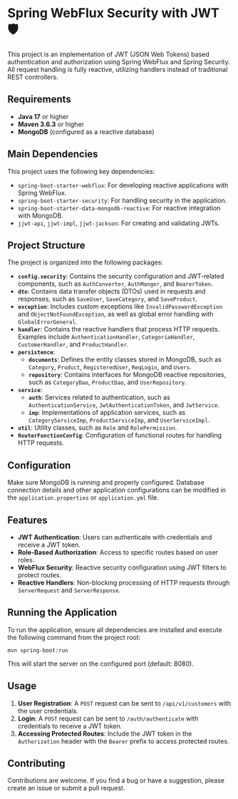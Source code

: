  <h1>Spring WebFlux Security with JWT 🛡️ </h1>

  <p>This project is an implementation of JWT (JSON Web Tokens) based authentication and authorization using Spring WebFlux and Spring Security. All request handling is fully reactive, utilizing handlers instead of traditional REST controllers.</p>

  <h2>Requirements</h2>
    <ul>
        <li><strong>Java 17</strong> or higher</li>
        <li><strong>Maven 3.6.3</strong> or higher</li>
        <li><strong>MongoDB</strong> (configured as a reactive database)</li>
    </ul>

  <h2>Main Dependencies</h2>
    <p>This project uses the following key dependencies:</p>
    <ul>
        <li><code>spring-boot-starter-webflux</code>: For developing reactive applications with Spring WebFlux.</li>
        <li><code>spring-boot-starter-security</code>: For handling security in the application.</li>
        <li><code>spring-boot-starter-data-mongodb-reactive</code>: For reactive integration with MongoDB.</li>
        <li><code>jjwt-api</code>, <code>jjwt-impl</code>, <code>jjwt-jackson</code>: For creating and validating JWTs.</li>
    </ul>

  <h2>Project Structure</h2>
    <p>The project is organized into the following packages:</p>
    <ul>
        <li><strong><code>config.security</code></strong>: Contains the security configuration and JWT-related components, such as <code>AuthConverter</code>, <code>AuthManger</code>, and <code>BearerToken</code>.</li>
        <li><strong><code>dto</code></strong>: Contains data transfer objects (DTOs) used in requests and responses, such as <code>SaveUser</code>, <code>SaveCategory</code>, and <code>SaveProduct</code>.</li>
        <li><strong><code>exception</code></strong>: Includes custom exceptions like <code>InvalidPasswordException</code> and <code>ObjectNotFoundException</code>, as well as global error handling with <code>GlobalErrorGeneral</code>.</li>
        <li><strong><code>handler</code></strong>: Contains the reactive handlers that process HTTP requests. Examples include <code>AuthenticationHandler</code>, <code>CategoriaHandler</code>, <code>CustomerHandler</code>, and <code>ProductHandler</code>.</li>
        <li><strong><code>persistence</code></strong>:
            <ul>
                <li><strong><code>documents</code></strong>: Defines the entity classes stored in MongoDB, such as <code>Category</code>, <code>Product</code>, <code>RegisteredUser</code>, <code>ReqLogin</code>, and <code>Users</code>.</li>
                <li><strong><code>repository</code></strong>: Contains interfaces for MongoDB reactive repositories, such as <code>CategoryDao</code>, <code>ProductDao</code>, and <code>UserRepository</code>.</li>
            </ul>
        </li>
        <li><strong><code>service</code></strong>:
            <ul>
                <li><strong><code>auth</code></strong>: Services related to authentication, such as <code>AuthenticationService</code>, <code>JwtAuthenticationToken</code>, and <code>JwtService</code>.</li>
                <li><strong><code>imp</code></strong>: Implementations of application services, such as <code>CategoryServiceImp</code>, <code>ProductServiceImp</code>, and <code>UserServiceImpl</code>.</li>
            </ul>
        </li>
        <li><strong><code>util</code></strong>: Utility classes, such as <code>Role</code> and <code>RolePermission</code>.</li>
        <li><strong><code>RouterFunctionConfig</code></strong>: Configuration of functional routes for handling HTTP requests.</li>
    </ul>

  <h2>Configuration</h2>
    <p>Make sure MongoDB is running and properly configured. Database connection details and other application configurations can be modified in the <code>application.properties</code> or <code>application.yml</code> file.</p>

  <h2>Features</h2>
    <ul>
        <li><strong>JWT Authentication</strong>: Users can authenticate with credentials and receive a JWT token.</li>
        <li><strong>Role-Based Authorization</strong>: Access to specific routes based on user roles.</li>
        <li><strong>WebFlux Security</strong>: Reactive security configuration using JWT filters to protect routes.</li>
        <li><strong>Reactive Handlers</strong>: Non-blocking processing of HTTP requests through <code>ServerRequest</code> and <code>ServerResponse</code>.</li>
    </ul>

   <h2>Running the Application</h2>
    <p>To run the application, ensure all dependencies are installed and execute the following command from the project root:</p>
    <pre><code>mvn spring-boot:run</code></pre>
    <p>This will start the server on the configured port (default: 8080).</p>

  <h2>Usage</h2>
    <ol>
        <li><strong>User Registration</strong>: A <code>POST</code> request can be sent to <code>/api/v1/customers</code> with the user credentials.</li>
        <li><strong>Login</strong>: A <code>POST</code> request can be sent to <code>/auth/authenticate</code> with credentials to receive a JWT token.</li>
        <li><strong>Accessing Protected Routes</strong>: Include the JWT token in the <code>Authorization</code> header with the <code>Bearer</code> prefix to access protected routes.</li>
    </ol>
    <h2>Contributing</h2>
    <p>Contributions are welcome. If you find a bug or have a suggestion, please create an issue or submit a pull request.</p>
